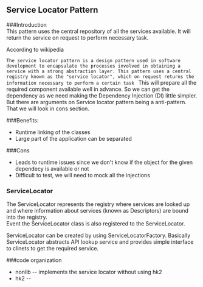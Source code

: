 ## Service Locator Pattern

###Introduction  
This pattern uses the central repository of all the services available. It will return the service on request to perform necessary task.  

According to wikipedia  

``The service locator pattern is a design pattern used in software development to encapsulate the processes involved in obtaining a service with a strong abstraction layer. This pattern uses a central registry known as the "service locator", which on request returns the information necessary to perform a certain task
``
This will prepare all the required component available well in advance. So we can get the dependency as we need making the Dependency Injection (DI) little simpler. But there are arguments on Service locator pattern being a anti-pattern. That we will look in cons section.

###Benefits:
- Runtime linking of the classes   
- Large part of the application can be separated


###Cons
- Leads to runtime issues since we don't know if the object for the given dependecy is available or not  
- Difficult to test, we will need to mock all the injections

### ServiceLocator  
The ServiceLocator represents the registry where services are looked up and where information about services (known as Descriptors) are bound into the registry.  
Event the ServiceLocator class is also registered to the ServiceLocator.

ServiceLocator can be created by using ServiceLocatorFactory.
Basically ServiceLocator abstracts API lookup service and provides simple interface to clinets to get the required service.

###code organization
- nonlib -- implements the service locator without using hk2
- hk2 -- 

